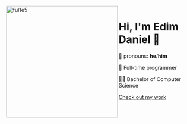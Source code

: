 <br />
<img src="https://github.com/ful1e5/ful1e5/blob/main/assets/lines.svg" align="left" width="300" alt="ful1e5"/>

# Hi, I'm Edim Daniel 👋

👨 pronouns: **he**/**him**

💼 Full-time programmer

🧑‍🎓 Bachelor of Computer Science

[Check out my work]([http://danedyy.github.io])

